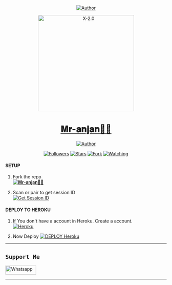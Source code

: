 <p align="center">
<a href="https://github.com/OfficialAnjanv2"><img title="Author" src="https://img.shields.io/badge/Author_Of-𝐌𝐫-𝐚𝐧𝐣𝐚𝐧👀🦋 -black"></a>

<p align="center">  
  <a href="https://wa.me/919883457657">
    <img alt="X-2.0" height="300" src="https://graph.org/file/a9ad23c1153a05cafe814.jpg">
    <h1 align="center">𝐌𝐫-𝐚𝐧𝐣𝐚𝐧👀🦋</h1>
  </a>
</p>
<p align="center">
<a href="https://github.com/OfficialAnjanv2"><img title="Author" src="https://img.shields.io/badge/Makino-MDv2-black?style=for-the-badge&logo=twitter"></a>
<p/>
<p align="center">
<a href="https://github.com/OfficialAnjanv2?tab=followers"><img title="Followers" src="https://img.shields.io/github/followers/anonphoenix007?label=Followers&style=social"></a>
<a href="https://github.com/OfficialAnjanv2/MR-ANJAN/stargazers/"><img title="Stars" src="https://img.shields.io/github/stars/anonphoenix007/MAKINO-MD-V2?&style=social"></a>
<a href="https://github.com/OfficialAnjanv2/MR-ANJAN/network/members"><img title="Fork" src="https://img.shields.io/github/forks/anonphoenix007/MAKINO-MD-V2?style=social"></a>
<a href="https://github.com/OfficialAnjanv2/MR-ANJAN/watchers"><img title="Watching" src="https://img.shields.io/github/watchers/anonphoenix007/MAKINO-MD-V2?label=Watching&style=social"></a>
</p>



#### SETUP

1. Fork the repo
    <br>
<a href="https://github.com/OfficialAnjanv2/MR-ANJAN/fork"><img title="𝐌𝐫-𝐚𝐧𝐣𝐚𝐧👀🦋" src="https://img.shields.io/badge/FORK_MAKINO-MD_V2-h?color=black&style=for-the-badge&logo=stackshare"></a>

2. Scan or pair to get session ID
    <br>
<a href='https://sessiongenerato-59ff7770ae86.herokuapp.com' target="_blank"><img alt='Get Session ID' src='https://img.shields.io/badge/Get-Session_ID-100000?style=for-the-badge&logo=scan&logoColor=white&labelColor=black&color=blue'/></a>



#### DEPLOY TO HEROKU 

1. If You don't have a account in Heroku. Create a account.
    <br>
<a href='https://signup.heroku.com/' target="_blank"><img alt='Heroku' src='https://img.shields.io/badge/-Create-black?style=for-the-badge&logo=heroku&logoColor=white'/></a>

2. Now Deploy
    <a href='https://dashboard.heroku.com/new?template=https://github.com/Anonphoenix007/MAKINO-MD-V2' target="_blank"><img alt='DEPLOY Heroku' src='https://img.shields.io/badge/-Deploy-black?style=for-the-badge&logo=heroku&logoColor=white'/></a>

---

## ```Support Me```
<a href='https://wa.me/919883457657?text=𝗛𝗘𝗟𝗢 𝐌𝐫-𝐚𝐧𝐣𝐚𝐧👀🦋' target="_blank"><img alt='Whatsapp' src='https://img.shields.io/badge/CONTACT-h?color=black&style=for-the-badge&logo=whatsapp' width="96.35" height="28"/></a></p>

</h1>

---
